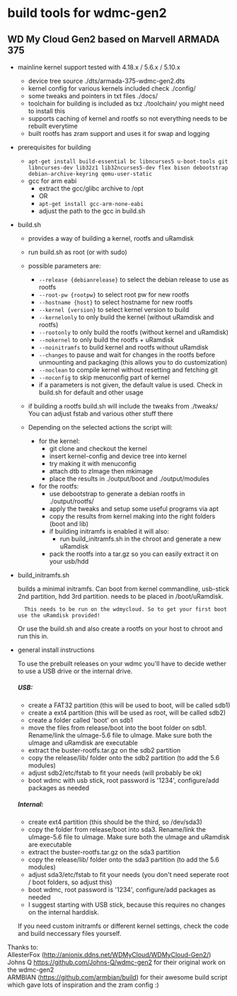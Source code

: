 # build tools for wdmc-gen2
## WD My Cloud Gen2 based on Marvell ARMADA 375

* mainline kernel support
	tested with 4.18.x / 5.6.x / 5.10.x
	- device tree source ./dts/armada-375-wdmc-gen2.dts
	- kernel config for various kernels included check ./config/
	- some tweaks and pointers in txt files ./docs/
	- toolchain for building is included as txz ./toolchain/ you might need to install this 
	- supports caching of kernel and rootfs so not everything needs to be rebuilt everytime
	- built rootfs has zram support and uses it for swap and logging
	
* prerequisites for building 
	- `apt-get install build-essential bc libncurses5 u-boot-tools git libncurses-dev lib32z1 lib32ncurses5-dev flex bison debootstrap debian-archive-keyring qemu-user-static`
	- gcc for arm eabi 
		- extract the gcc/glibc archive to /opt
		- OR
		- `apt-get install gcc-arm-none-eabi`
		- adjust the path to the gcc in build.sh

* build.sh
	- provides a way of building a kernel, rootfs and uRamdisk
	- run build.sh as root (or with sudo)
	- possible parameters are:
		- `--release {debianrelease}` to select the debian release to use as rootfs
		- `--root-pw {rootpw}` to select root pw for new rootfs
		- `--hostname {host}` to select hostname for new rootfs
		- `--kernel {version}` to select kernel version to build
		- `--kernelonly` to only build the kernel (without uRamdisk and rootfs)
		- `--rootonly` to only build the rootfs (without kernel and uRamdisk)
		- `--nokernel` to only build the rootfs + uRamdisk
		- `--noinitramfs` to build kernel and rootfs without uRamdisk
		- `--changes` to pause and wait for changes in the rootfs before unmounting and packaging (this allows you to do customization)
		- `--noclean` to compile kernel without resetting and fetching git
		- `--noconfig` to skip menuconfig part of kernel
		- if a parameters is not given, the default value is used. Check in build.sh for default and other usage
	- if building a rootfs build.sh will include the tweaks from ./tweaks/  You can adjust fstab and various other stuff there
	
	- Depending on the selected actions the script will:
		- for the kernel: 
			- git clone and checkout the kernel 
			- insert kernel-config and device tree into kernel
			- try making it with menuconfig 
			- attach dtb to zImage then mkimage
			- place the results in ./output/boot and ./output/modules
		- for the rootfs:
			- use debootstrap to generate a debian rootfs in ./output/rootfs/
			- apply the tweaks and setup some useful programs via apt
			- copy the results from kernel making into the right folders (boot and lib)
			- if building initramfs is enabled it will also:
				- run build_initramfs.sh in the chroot and generate a new uRamdisk 
			- pack the rootfs into a tar.gz so you can easily extract it on your usb/hdd
			
* build_initramfs.sh
		
	builds a minimal initramfs.  Can boot from kernel commandline,
	usb-stick 2nd partition, hdd 3rd partition.
	needs to be placed in /boot/uRamdisk.

       	This needs to be run on the wdmycloud. So to get your first boot use the uRamdisk provided!
	Or use the build.sh and also create a rootfs on your host to chroot and run this in.
		

* general install instructions

	To use the prebuilt releases on your wdmc you'll have to decide wether to use a USB drive or the internal drive. 
	
	##### USB:

	- create a FAT32 partition (this will be used to boot, will be called sdb1)
	- create a ext4 partition (this will be used as root, will be called sdb2)
	- create a folder called 'boot' on sdb1
	- move the files from release/boot into the boot folder on sdb1. Rename/link the uImage-5.6 file to uImage. Make sure both the uImage and uRamdisk are executable
	- extract the buster-rootfs.tar.gz on the sdb2 partition
	- copy the release/lib/ folder onto the sdb2 partition (to add the 5.6 modules)
	- adjust sdb2/etc/fstab to fit your needs (will probably be ok)
	- boot wdmc with usb stick, root password is '1234', configure/add packages as needed
	
	##### Internal:

	- create ext4 partition (this should be the third, so /dev/sda3)
	- copy the folder from release/boot into sda3. Rename/link the uImage-5.6 file to uImage. Make sure both the uImage and uRamdisk are executable
	- extract the buster-rootfs.tar.gz on the sda3 partition
	- copy the release/lib/ folder onto the sda3 partition (to add the 5.6 modules)
	- adjust sda3/etc/fstab to fit your needs (you don't need seperate root / boot folders, so adjust this)
	- boot wdmc, root password is '1234', configure/add packages as needed
	- I suggest starting with USB stick, because this requires no changes on the internal harddisk.

	If you need custom initramfs or different kernel settings, check the code and build neccessary files yourself.
		
Thanks to: \
AllesterFox (http://anionix.ddns.net/WDMyCloud/WDMyCloud-Gen2/) \
Johns Q https://github.com/Johns-Q/wdmc-gen2 for their original work on the wdmc-gen2 \
ARMBIAN (https://github.com/armbian/build) for their awesome build script which gave lots of inspiration and the zram config :)
